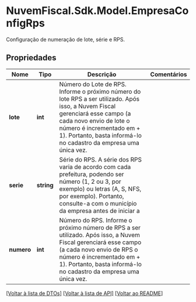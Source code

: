 # NuvemFiscal.Sdk.Model.EmpresaConfigRps
Configuração de numeração de lote, série e RPS.

## Propriedades

Nome | Tipo | Descrição | Comentários
------------ | ------------- | ------------- | -------------
**lote** | **int** | Número do Lote de RPS.  Informe o próximo número do lote RPS a ser utilizado. Após isso, a Nuvem  Fiscal gerenciará esse campo (a cada novo envio de lote o número é  incrementado em + 1). Portanto, basta informá-lo no cadastro da empresa  uma única vez. | 
**serie** | **string** | Série do RPS.  A série dos RPS varia de acordo com cada prefeitura, podendo ser  número (1, 2 ou 3, por exemplo) ou letras (A, S, NFS, por exemplo).  Portanto, consulte-a com o município da empresa antes de iniciar a | 
**numero** | **int** | Número do RPS.  Informe o próximo número de RPS a ser utilizado. Após isso, a Nuvem  Fiscal gerenciará esse campo (a cada novo envio de RPS o número é  incrementado em + 1). Portanto, basta informá-lo no cadastro da empresa  uma única vez. | 

[[Voltar à lista de DTOs]](../README.md#documentation-for-models) [[Voltar à lista de API]](../README.md#documentation-for-api-endpoints) [[Voltar ao README]](../README.md)

